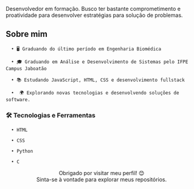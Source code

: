 Desenvolvedor em formação. Busco ter bastante comprometimento e proatividade para desenvolver estratégias para solução de problemas.

## Sobre mim

      • 🖥️ Graduando do último período em Engenharia Biomédica

      • 🎓 Graduando em Análise e Desenvolvimento de Sistemas pelo IFPE Campus Jaboatão

      • 📚 Estudando JavaScript, HTML, CSS e desenvolvimento fullstack

      •  🌍 Explorando novas tecnologias e desenvolvendo soluções de software.

### 🛠️ Tecnologias e Ferramentas

      • HTML

      • CSS

      • Python

      • C

<p align="center">
  Obrigado por visitar meu perfil! 😊<br>
  Sinta-se à vontade para explorar meus repositórios.
</p>
